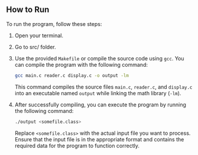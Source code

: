 ## How to Run

To run the program, follow these steps:

1. Open your terminal.
2. Go to src/ folder.
3. Use the provided `Makefile` or compile the source code using `gcc`. You can compile the program with the following command:

    ```bash
    gcc main.c reader.c display.c -o output -lm
    ```

    This command compiles the source files `main.c`, `reader.c`, and `display.c` into an executable named `output` while linking the math library (`-lm`).

4. After successfully compiling, you can execute the program by running the following command:

    ```bash
    ./output <somefile.class>
    ```

    Replace `<somefile.class>` with the actual input file you want to process. Ensure that the input file is in the appropriate format and contains the required data for the program to function correctly.
